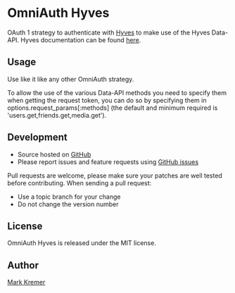 # OmniAuth Hyves

OAuth 1 strategy to authenticate with [Hyves](http://www.hyves.nl) to make use of the Hyves Data-API. Hyves documentation can be found [here](http://www.hyves-developers.nl/documentation/data-api/hyves-api-oauth/).

## Usage

Use like it like any other OmniAuth strategy.

To allow the use of the various Data-API methods you need to specify them when getting the request token, you can do so by specifying them in options.request_params[:methods] (the default and minimum required is 'users.get,friends.get,media.get').

## Development
- Source hosted on [GitHub](https://github.com)
- Please report issues and feature requests using [GitHub issues](https://github.com/socialreferral/omniauth-hyves/issues)

Pull requests are welcome, please make sure your patches are well tested before contributing. When sending a pull request:

- Use a topic branch for your change
- Do not change the version number

## License
OmniAuth Hyves is released under the MIT license.

## Author
[Mark Kremer](https://github.com/mkremer)
